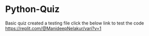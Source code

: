 # Python-Quiz
Basic quiz
created a testing file
click the below link to test the code
https://replit.com/@ManideepNelakur/vari?v=1

